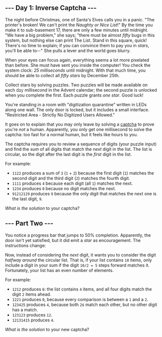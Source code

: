 <h2>--- Day 1: Inverse Captcha ---</h2><p>The night before Christmas, one of Santa&apos;s Elves calls you in a panic. &quot;The printer&apos;s broken! We can&apos;t print the <em>Naughty or Nice List</em>!&quot; By the time you make it to <span title="Floor 17: cafeteria, printing department, and experimental organic digitization equipment.">sub-basement 17</span>, there are only a few minutes until midnight. &quot;We have a big problem,&quot; she says; &quot;there must be almost <em>fifty</em> bugs in this system, but nothing else can print The List. Stand in this square, quick! There&apos;s no time to explain; if you can convince them to pay you in <em class="star">stars</em>, you&apos;ll be able to--&quot; She pulls a lever and the world goes blurry.</p>
<p>When your eyes can focus again, everything seems a lot more pixelated than before. She must have sent you inside the computer! You check the system clock: <em>25 milliseconds</em> until midnight. With that much time, you should be able to collect all <em class="star">fifty stars</em> by December 25th.</p>
<p>Collect stars by solving puzzles.  Two puzzles will be made available on each <s style="text-decoration-color:#fff;">day</s> millisecond in the Advent calendar; the second puzzle is unlocked when you complete the first.  Each puzzle grants <em class="star">one star</em>. Good luck!</p>
<p>You&apos;re standing in a room with &quot;digitization quarantine&quot; written in LEDs along one wall. The only door is locked, but it includes a small interface. &quot;Restricted Area - Strictly No Digitized Users Allowed.&quot;</p>
<p>It goes on to explain that you may only leave by solving a <a href="https://en.wikipedia.org/wiki/CAPTCHA">captcha</a> to prove you&apos;re <em>not</em> a human. Apparently, you only get one millisecond to solve the captcha: too fast for a normal human, but it feels like hours to you.</p>
<p>The captcha requires you to review a sequence of digits (your puzzle input) and find the <em>sum</em> of all digits that match the <em>next</em> digit in the list. The list is circular, so the digit after the last digit is the <em>first</em> digit in the list.</p>
<p>For example:</p>
<ul>
<li><code>1122</code> produces a sum of <code>3</code> (<code>1</code> + <code>2</code>) because the first digit (<code>1</code>) matches the second digit and the third digit (<code>2</code>) matches the fourth digit.</li>
<li><code>1111</code> produces <code>4</code> because each digit (all <code>1</code>) matches the next.</li>
<li><code>1234</code> produces <code>0</code> because no digit matches the next.</li>
<li><code>91212129</code> produces <code>9</code> because the only digit that matches the next one is the last digit, <code>9</code>.</li>
</ul>
<p><em>What is the solution</em> to your captcha?</p>

<h2 id="part2">--- Part Two ---</h2><p>You notice a progress bar that jumps to 50% completion. Apparently, the door isn&apos;t yet satisfied, but it did emit a <em class="star">star</em> as encouragement. The instructions change:</p>
<p>Now, instead of considering the <em>next</em> digit, it wants you to consider the digit <em>halfway around</em> the circular list.  That is, if your list contains <code>10</code> items, only include a digit in your sum if the digit <code>10/2 = 5</code> steps forward matches it. Fortunately, your list has an even number of elements.</p>
<p>For example:</p>
<ul>
<li><code>1212</code> produces <code>6</code>: the list contains <code>4</code> items, and all four digits match the digit <code>2</code> items ahead.</li>
<li><code>1221</code> produces <code>0</code>, because every comparison is between a <code>1</code> and a <code>2</code>.</li>
<li><code>123425</code> produces <code>4</code>, because both <code>2</code>s match each other, but no other digit has a match.</li>
<li><code>123123</code> produces <code>12</code>.</li>
<li><code>12131415</code> produces <code>4</code>.</li>
</ul>
<p><em>What is the solution</em> to your new captcha?</p>
